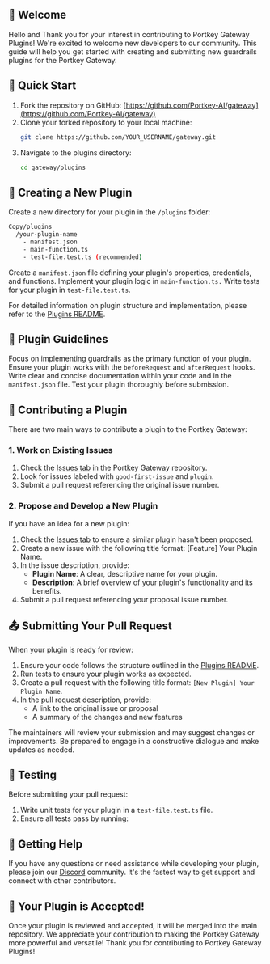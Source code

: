 ## 🎉 Welcome

Hello and Thank you for your interest in contributing to Portkey Gateway Plugins! We're excited to welcome new developers to our community. This guide will help you get started with creating and submitting new guardrails plugins for the Portkey Gateway.

## 🚀 Quick Start

1. Fork the repository on GitHub: [https://github.com/Portkey-AI/gateway](https://github.com/Portkey-AI/gateway)
2. Clone your forked repository to your local machine:
   ```sh
   git clone https://github.com/YOUR_USERNAME/gateway.git
   ```
3. Navigate to the plugins directory:
   ```sh
   cd gateway/plugins
   ```

## 🔧 Creating a New Plugin

Create a new directory for your plugin in the `/plugins` folder:

```sh
Copy/plugins
  /your-plugin-name
    - manifest.json
    - main-function.ts
    - test-file.test.ts (recommended)
```

Create a `manifest.json` file defining your plugin's properties, credentials, and functions.
Implement your plugin logic in `main-function.ts.`
Write tests for your plugin in `test-file.test.ts`.

For detailed information on plugin structure and implementation, please refer to the [Plugins README](https://github.com/Portkey-AI/gateway/tree/main/plugins#readme).

## 📝 Plugin Guidelines

Focus on implementing guardrails as the primary function of your plugin.
Ensure your plugin works with the `beforeRequest` and `afterRequest` hooks.
Write clear and concise documentation within your code and in the `manifest.json` file.
Test your plugin thoroughly before submission.

## 🔄 Contributing a Plugin

There are two main ways to contribute a plugin to the Portkey Gateway:

### 1. Work on Existing Issues

1. Check the [Issues tab](https://github.com/Portkey-AI/gateway/issues) in the Portkey Gateway repository.
2. Look for issues labeled with `good-first-issue` and `plugin`.
3. Submit a pull request referencing the original issue number.

### 2. Propose and Develop a New Plugin

If you have an idea for a new plugin:

1. Check the [Issues tab](https://github.com/Portkey-AI/gateway/issues) to ensure a similar plugin hasn't been proposed.
2. Create a new issue with the following title format: [Feature] Your Plugin Name.
3. In the issue description, provide:
   - **Plugin Name**: A clear, descriptive name for your plugin.
   - **Description**: A brief overview of your plugin's functionality and its benefits.
4. Submit a pull request referencing your proposal issue number.

## 📤 Submitting Your Pull Request

When your plugin is ready for review:

1. Ensure your code follows the structure outlined in the [Plugins README](https://github.com/Portkey-AI/gateway/blob/main/plugins/README.md).
2. Run tests to ensure your plugin works as expected.
3. Create a pull request with the following title format: `[New Plugin] Your Plugin Name`.
4. In the pull request description, provide:
   - A link to the original issue or proposal
   - A summary of the changes and new features

The maintainers will review your submission and may suggest changes or improvements. Be prepared to engage in a constructive dialogue and make updates as needed.

## 🧪 Testing

Before submitting your pull request:

1. Write unit tests for your plugin in a `test-file.test.ts` file.
2. Ensure all tests pass by running:

## 🤔 Getting Help

If you have any questions or need assistance while developing your plugin, please join our [Discord](https://discord.gg/DD7vgKK299) community. It's the fastest way to get support and connect with other contributors.

## 🎊 Your Plugin is Accepted!

Once your plugin is reviewed and accepted, it will be merged into the main repository. We appreciate your contribution to making the Portkey Gateway more powerful and versatile!
Thank you for contributing to Portkey Gateway Plugins!
